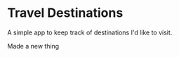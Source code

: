 # Travel Destinations

A simple app to keep track of destinations I'd like to visit.

Made a new thing
